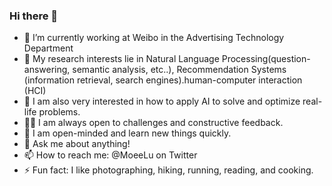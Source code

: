### Hi there 👋

- 🔭 I’m currently working at Weibo in the Advertising Technology Department
- 👯 My research interests lie in Natural Language Processing(question-answering, semantic analysis, etc..), Recommendation Systems (information retrieval, search engines).human-computer interaction (HCI)
- 🧐 I am also very interested in how to apply AI to solve and optimize real-life problems.
- 👨‍💻 I am always open to challenges and constructive feedback.
- 🌱 I am open-minded and learn new things quickly. 
- 💬 Ask me about anything!
- 📫 How to reach me: @MoeeLu on Twitter
- ⚡ Fun fact: I like photographing, hiking, running, reading, and cooking.

